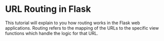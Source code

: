 # URL Routing in Flask

This tutorial will explain to you how routing works in the Flask web applications. Routing refers to the mapping of the URLs to the specific view functions which handle the logic for that URL.
